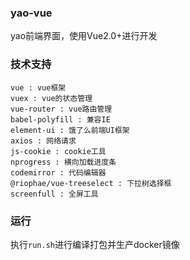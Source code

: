 ### yao-vue

yao前端界面，使用Vue2.0+进行开发

### 技术支持
```
vue : vue框架
vuex : vue的状态管理
vue-router : vue路由管理
babel-polyfill : 兼容IE 
element-ui : 饿了么前端UI框架
axios : 网络请求
js-cookie : cookie工具
nprogress : 横向加载进度条
codemirror : 代码编辑器
@riophae/vue-treeselect : 下拉树选择框
screenfull : 全屏工具
```

### 运行
执行`run.sh`进行编译打包并生产docker镜像
